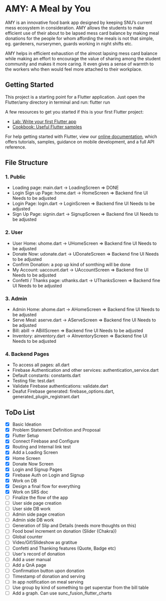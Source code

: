 # AMY: A Meal by You

AMY is an innovative food bank app designed by keeping SNU’s current mess ecosystem in consideration. AMY allows the students to make efficient use of their about to be lapsed mess card balance by making meal donations for the people for whom affording the meals is not that simple, eg. gardeners, nurserymen, guards working in night shifts etc.

AMY helps in efficient exhaustion of the almost lapsing mess card balance while making an effort to encourage the value of sharing among the student community and makes it more caring. It even gives a sense of warmth to the workers who then would feel more attached to their workplace. 

## Getting Started

This project is a starting point for a Flutter application. Just open the Flutter/amy directory in terminal and run: flutter run

A few resources to get you started if this is your first Flutter project:

- [Lab: Write your first Flutter app](https://flutter.dev/docs/get-started/codelab)
- [Cookbook: Useful Flutter samples](https://flutter.dev/docs/cookbook)

For help getting started with Flutter, view our
[online documentation](https://flutter.dev/docs), which offers tutorials,
samples, guidance on mobile development, and a full API reference.

## File Structure
### 1. Public
* Loading page: main.dart -> LoadingScreen => DONE
* Login Sign up Page: home.dart -> HomeScreen => Backend fine UI Needs to be adjusted
* Login Page: login.dart -> LoginScreen => Backend fine UI Needs to be adjusted
* Sign Up Page: signin.dart -> SignupScreen => Backend fine UI Needs to be adjusted

### 2. User
* User Home: uhome.dart -> UHomeScreen => Backend fine UI Needs to be adjusted
* Donate Now: udonate.dart -> UDonateScreen => Backend fine UI Needs to be adjusted
* Confirm Donation: a pop up kind of somthing will be done
* My Account: uaccount.dart -> UAccountScreen => Backend fine UI Needs to be adjusted
* Confetti / Thanks page: uthanks.dart -> UThanksScreen => Backend fine UI Needs to be adjusted

### 3. Admin
* Admin Home: ahome.dart -> AHomeScreen => Backend fine UI Needs to be adjusted
* Serve Meal: aserve.dart -> AServeScreen => Backend fine UI Needs to be adjusted
* Bill: abill -> ABillScreen => Backend fine UI Needs to be adjusted
* Inventory: ainventory.dart -> AInventoryScreen => Backend fine UI Needs to be adjusted

### 4. Backend Pages
* To access all pages: all.dart
* Firebase Authentication and other services: authentication_service.dart
* Default constants: constants.dart
* Testing file: test.dart
* Validate Firebase authentications: validate.dart
* Deafut Firebase generated: firebase_options.dart, generated_plugin_registrant.dart

## ToDo List
- [X] Basic Ideation
- [X] Problem Statement Definition and Proposal
- [X] Flutter Setup
- [X] Connect Firebase and Configure
- [X] Routing and Internal link test
- [X] Add a Loading Screen
- [X] Home Screen
- [X] Donate Now Screen
- [X] Login and Signup Pages
- [X] Firebase Auth on Login and Signup
- [X] Work on DB
- [X] Design a final flow for everything
- [X] Work on SRS doc
- [ ] Finalize the flow of the app
- [ ] User side page creation
- [ ] User side DB work
- [ ] Admin side page creation
- [ ] Admin side DB work
- [ ] Generation of Slip and Details (needs more thoughts on this)
- [ ] Food bowl increment on donation (Slider {Chakra})
- [ ] Global counter
- [ ] Video/Gif/Slideshow as gratitue
- [ ] Confetti and Thanking features (Quote, Badge etc)
- [ ] User's record of donation
- [ ] Add a user manual
- [ ] Add a QnA page
- [ ] Confirmation button upon donation
- [ ] Timestamp of donation and serving 
- [ ] In app notification on meal serving
- [ ] Use group by kind of something to get superstar from the bill table
- [ ] Add a graph. Can use sunc_fusion_flutter_charts